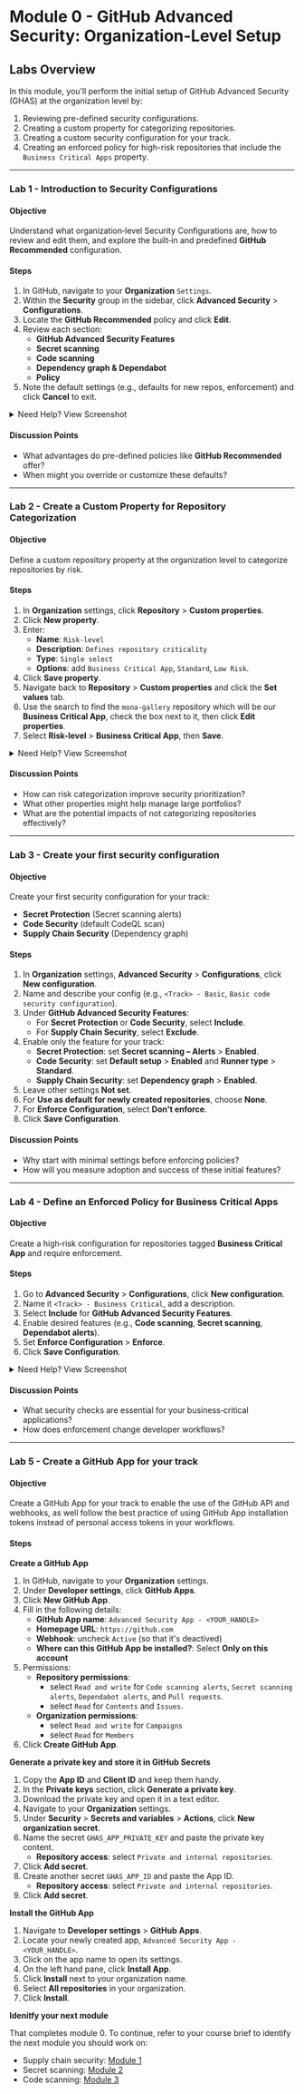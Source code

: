 # Module 0 - GitHub Advanced Security: Organization-Level Setup

## Labs Overview
In this module, you’ll perform the initial setup of GitHub Advanced Security (GHAS) at the organization level by:
1. Reviewing pre-defined security configurations.
2. Creating a custom property for categorizing repositories.
3. Creating a custom security configuration for your track.
4. Creating an enforced policy for high-risk repositories that include the `Business Critical Apps` property.

---

### Lab 1 - Introduction to Security Configurations
#### Objective
Understand what organization‑level Security Configurations are, how to review and edit them, and explore the built‑in and predefined **GitHub Recommended** configuration.

#### Steps
1. In GitHub, navigate to your **Organization** `Settings`.
2. Within the **Security** group in the sidebar, click **Advanced Security** > **Configurations**.
3. Locate the **GitHub Recommended** policy and click **Edit**.
4. Review each section:
   - **GitHub Advanced Security Features**
   - **Secret scanning**
   - **Code scanning**
   - **Dependency graph & Dependabot**
   - **Policy**
5. Note the default settings (e.g., defaults for new repos, enforcement) and click **Cancel** to exit.

<details>
  <summary>Need Help? View Screenshot</summary>
  
  ![default security configurations](images/configuration-default.png)
</details>

#### Discussion Points
- What advantages do pre-defined policies like **GitHub Recommended** offer?
- When might you override or customize these defaults?

---

### Lab 2 - Create a Custom Property for Repository Categorization
#### Objective
Define a custom repository property at the organization level to categorize repositories by risk.

#### Steps
1. In **Organization** settings, click **Repository** > **Custom properties**.
2. Click **New property**.
3. Enter:
   - **Name**: `Risk-level`
   - **Description**: `Defines repository criticality`
   - **Type**: `Single select`
   - **Options**: add `Business Critical App`, `Standard`, `Low Risk`.
4. Click **Save property**.
5. Navigate back to **Repository** > **Custom properties** and click the **Set values** tab.
6. Use the search to find the `mona-gallery` repository which will be our **Business Critical App**, check the box next to it, then click **Edit properties**.
7. Select **Risk-level** > **Business Critical App**, then **Save**.

<details>
  <summary>Need Help? View Screenshot</summary>

  Defining a custom property:
  ![defining a custom property](images/define-custom-property.png)
  
  Applying a custom property:
  ![apply a custom property 1](images/custom-property-apply-1.png)
  ![apply a custom property 2](images/custom-property-apply-2.png)
</details>

#### Discussion Points
- How can risk categorization improve security prioritization?
- What other properties might help manage large portfolios?
- What are the potential impacts of not categorizing repositories effectively?

---

### Lab 3 - Create your first security configuration

#### Objective

Create your first security configuration for your track:

- **Secret Protection** (Secret scanning alerts)
- **Code Security** (default CodeQL scan)
- **Supply Chain Security** (Dependency graph)

#### Steps
1. In **Organization** settings, **Advanced Security** > **Configurations**, click **New configuration**.
2. Name and describe your config (e.g., `<Track> - Basic`, `Basic code security configuration`).
3. Under **GitHub Advanced Security Features**:
    - For **Secret Protection** or **Code Security**, select **Include**.
    - For **Supply Chain Security**, select **Exclude**.
4. Enable only the feature for your track:
   - **Secret Protection**: set **Secret scanning – Alerts** > **Enabled**.
   - **Code Security**: set **Default setup** > **Enabled** and **Runner type** > **Standard**.
   - **Supply Chain Security**: set **Dependency graph** > **Enabled**.
5. Leave other settings **Not set**.
6. For **Use as default for newly created repositories**, choose **None**.
7. For **Enforce Configuration**, select **Don't enforce**.
8. Click **Save Configuration**.

#### Discussion Points
- Why start with minimal settings before enforcing policies?
- How will you measure adoption and success of these initial features?

---

### Lab 4 - Define an Enforced Policy for Business Critical Apps
#### Objective
Create a high‑risk configuration for repositories tagged **Business Critical App** and require enforcement.

#### Steps
1. Go to **Advanced Security** > **Configurations**, click **New configuration**.
2. Name it `<Track> - Business Critical`, add a description.
3. Select **Include** for **GitHub Advanced Security Features**.
4. Enable desired features (e.g., **Code scanning**, **Secret scanning**, **Dependabot alerts**).
5. Set **Enforce Configuration** > **Enforce**.
6. Click **Save Configuration**.

<details>
  <summary>Need Help? View Screenshot</summary>

  ![applying security configurations](images/new-config.gif)
</details>

#### Discussion Points
- What security checks are essential for your business‑critical applications?
- How does enforcement change developer workflows?

---

### Lab 5 - Create a GitHub App for your track

#### Objective
Create a GitHub App for your track to enable the use of the GitHub API and webhooks, as well follow the best practice of using GitHub App installation tokens instead of personal access tokens in your workflows.

#### Steps

**Create a GitHub App**
1. In GitHub, navigate to your **Organization** settings.
2. Under **Developer settings**, click **GitHub Apps**.
3. Click **New GitHub App**.
4. Fill in the following details:
   - **GitHub App name**: `Advanced Security App - <YOUR_HANDLE>`
   - **Homepage URL**: `https://github.com`
   - **Webhook**: uncheck `Active` (so that it's deactived)
   - **Where can this GitHub App be installed?**: Select **Only on this account**
5. Permissions:
   - **Repository permissions**: 
        - select `Read and write` for `Code scanning alerts`, `Secret scanning alerts`, `Dependabot alerts`, and `Pull requests`.
        - select `Read` for `Contents` and `Issues`.
   - **Organization permissions**:
        - select `Read and write` for `Campaigns`
        - select `Read` for `Members`
6. Click **Create GitHub App**.

**Generate a private key and store it in GitHub Secrets**
1. Copy the **App ID** and **Client ID** and keep them handy.
2. In the **Private keys** section, click **Generate a private key**.
3. Download the private key and open it in a text editor.
4. Navigate to your **Organization** settings.
5. Under **Security** > **Secrets and variables** > **Actions**, click **New organization secret**.
6. Name the secret `GHAS_APP_PRIVATE_KEY` and paste the private key content.
    - **Repository access**: select `Private and internal repositories`.
7. Click **Add secret**.
8. Create another secret `GHAS_APP_ID` and paste the App ID.
    - **Repository access**: select `Private and internal repositories`.
9. Click **Add secret**.

**Install the GitHub App**
1. Navigate to **Developer settings** > **GitHub Apps**.
2. Locate your newly created app, `Advanced Security App - <YOUR_HANDLE>`.
3. Click on the app name to open its settings.
4. On the left hand pane, click **Install App**.
5. Click **Install** next to your organization name.
6. Select **All repositories** in your organization.
7. Click **Install**.

**Idenitfy your next module**

That completes module 0. To continue, refer to your course brief to identify the next module you should work on:
- Supply chain security: [Module 1](module-1.md)
- Secret scanning: [Module 2](module-2.md)
- Code scanning: [Module 3](module-3.md)
